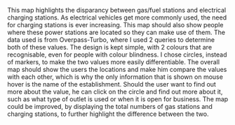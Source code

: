 This map highlights the disparancy between gas/fuel stations and electrical charging stations. As electrical vehicles get more commonly used, the need for charging stations is ever increasing. This map should also show people where these power stations are located so they can make use of them. The data used is from Overpass-Turbo, where I used 2 queries to determine both of these values.
The design is kept simple, with 2 colours that are recognisable, even for people with colour blindness. I chose circles, instead of markers, to make the two values more easily differentiable. The overall map should show the users the locations and make him compare the values with each other, which is why the only information that is shown on mouse hover is the name of the establishment. Should the user want to find out more about the value, he can click on the circle and find out more about it, such as what type of outlet is used or when it is open for business. The map could be improved, by displaying the total numbers of gas stations and charging stations, to further highlight the difference between the two.